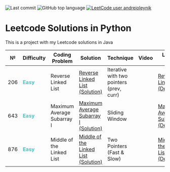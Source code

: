 ![Last commit](https://img.shields.io/github/last-commit/a-oleynik/leetcode-python?style=for-the-badge&color=9cf&logo=git)
![GitHub top language](https://img.shields.io/github/languages/top/a-oleynik/leetcode-python?style=for-the-badge&color=blue)
[![LeetCode user andreioleynik](https://img.shields.io/badge/dynamic/json?style=for-the-badge&labelColor=black&color=%23ffa116&label=Solved&query=solvedOverTotal&url=https%3A%2F%2Fleetcode-badge.vercel.app%2Fapi%2Fusers%2Fandreioleynik&logo=leetcode&logoColor=yellow)](https://leetcode.com/u/andreioleynik/)

# Leetcode Solutions in Python

This is a project with my Leetcode solutions in Java

| №   | Difficulty                                   | Coding Problem             | Solution                                                                                                                     | Technique                                | Video | Leetcode link                                                                                                     |
|-----|----------------------------------------------|----------------------------|------------------------------------------------------------------------------------------------------------------------------|------------------------------------------|-------|-------------------------------------------------------------------------------------------------------------------|
| 206 | <span style="color:#46c6c2"> **Easy**</span> | Reverse Linked List        | [Reverse Linked List (Solution)](https://github.com/a-oleynik/leetcode-python/tree/main/reverse_linked_list.py)              | Iterative with two pointers (prev, curr) |       | [Reverse Linked List (Description)](https://leetcode.com/problems/reverse-linked-list/description/)               |
| 643 | <span style="color:#46c6c2"> **Easy**</span> | Maximum Average Subarray I | [Maximum Average Subarray I  (Solution)](https://github.com/a-oleynik/leetcode-python/tree/main/maximum_average_subarray.py) | Sliding Window                           |       | [Maximum Average Subarray I (Description)](https://leetcode.com/problems/maximum-average-subarray-i/description/) |
| 876 | <span style="color:#46c6c2"> **Easy**</span> | Middle of the Linked List  | [Middle of the Linked List (Solution)](https://github.com/a-oleynik/leetcode-python/tree/main/middle_of_linked_list.py)      | Two Pointers (Fast & Slow)               |       | [Middle of the Linked List (Description)](https://leetcode.com/problems/middle-of-the-linked-list/description/)   |
